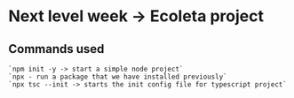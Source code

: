 # Next level week -> Ecoleta project

## Commands used
    `npm init -y -> start a simple node project`
    `npx - run a package that we have installed previously`
    `npx tsc --init -> starts the init config file for typescript project`